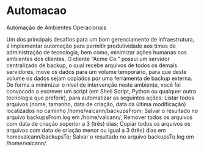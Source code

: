 # Automacao
Automação de Ambientes Operacionais

Um dos principais desafios para um bom gerenciamento de infraestrutura, é implementar
automação para permitir produtividade aos times de administração de tecnologia, bem
como, minimizar ações humanas nos ambientes dos clientes.
O cliente “Acme Co.” possui um servidor centralizado de backup, o qual recebe arquivos
de todos os demais servidores, move os dados para um volume temporário, para que
deste volume os dados sejam copiados por uma ferramenta de backup externa.
De forma a minimizar o nível de intervenção neste ambiente, você foi convocado a
escrever um script (em Shell Script, Python ou qualquer outra tecnologia que preferir),
para automatizar as seguintes ações:
Listar todos arquivos (nome, tamanho, data de criação, data da última modificação)
localizados no caminho /home/valcann/backupsFrom;
Salvar o resultado no arquivo backupsFrom.log em /home/valcann/;
Remover todos os arquivos com data de criação superior a 3 (três) dias;
Copiar todos os arquivos os arquivos com data de criação menor ou igual a 3 (três) dias
em homevalcann/backupsTo;
Salvar o resultado no arquivo backupsTo.log em /home/valcann/.
